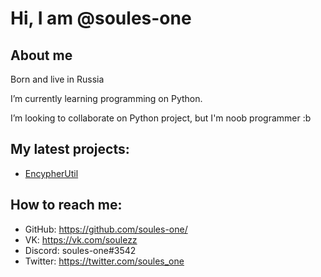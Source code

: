 # Hi, I am @soules-one
## About me
Born and live in Russia

I’m currently learning programming on Python.

I’m looking to collaborate on Python project, but I'm noob programmer :b
## My latest projects:
* [EncypherUtil](https://soules-one.github.io/EncypherUtil/)

## How to reach me:
* GitHub: https://github.com/soules-one/
* VK: https://vk.com/soulezz
* Discord: soules-one#3542
* Twitter: https://twitter.com/soules_one
